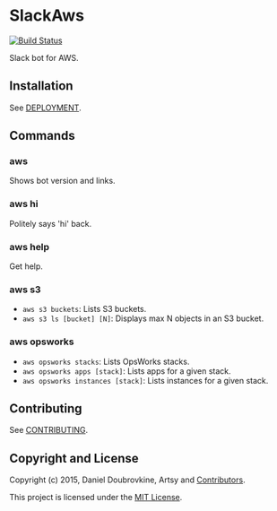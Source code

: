 SlackAws
========

[![Build Status](https://travis-ci.org/dblock/slack-aws.png)](https://travis-ci.org/dblock/slack-aws)

Slack bot for AWS.

## Installation

See [DEPLOYMENT](DEPLOYMENT.md).

## Commands

### aws

Shows bot version and links.

### aws hi

Politely says 'hi' back.

### aws help

Get help.

### aws s3

* `aws s3 buckets`: Lists S3 buckets.
* `aws s3 ls [bucket] [N]`: Displays max N objects in an S3 bucket.

### aws opsworks

* `aws opsworks stacks`: Lists OpsWorks stacks.
* `aws opsworks apps [stack]`: Lists apps for a given stack.
* `aws opsworks instances [stack]`: Lists instances for a given stack.

## Contributing

See [CONTRIBUTING](CONTRIBUTING.md).

## Copyright and License

Copyright (c) 2015, Daniel Doubrovkine, Artsy and [Contributors](CHANGELOG.md).

This project is licensed under the [MIT License](LICENSE.md).
